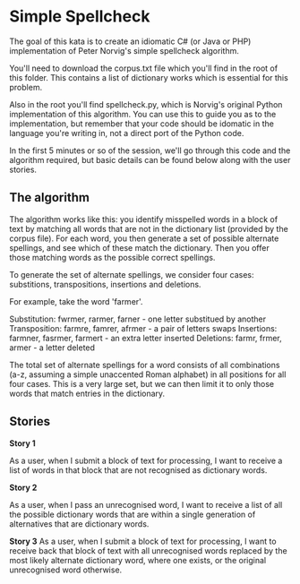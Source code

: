 Simple Spellcheck
=================

The goal of this kata is to create an idiomatic C# (or Java or PHP) implementation of Peter Norvig's simple spellcheck algorithm. 

You'll need to download the corpus.txt file which you'll find in the root of this folder. This contains a list of dictionary works which is essential for this problem.

Also in the root you'll find spellcheck.py, which is Norvig's original Python implementation of this algorithm. You can use this to guide you as to the implementation, but remember that your code should be idomatic in the language you're writing in, not a direct port of the Python code. 

In the first 5 minutes or so of the session, we'll go through this code and the algorithm required, but basic details can be found below along with the user stories.

The algorithm
-------------

The algorithm works like this: you identify misspelled words in a block of text by matching all words that are not in the dictionary list (provided by the corpus file). For each word, you then generate a set of possible alternate spellings, and see which of these match the dictionary. Then you offer those matching words as the possible correct spellings.

To generate the set of alternate spellings, we consider four cases: substitions, transpositions, insertions and deletions. 

For example, take the word 'farmer'. 

Substitution: fwrmer, rarmer, farner - one letter substitued by another
Transposition: farmre, famrer, afrmer - a pair of letters swaps
Insertions: farmner, fasrmer, farmert - an extra letter inserted
Deletions: farmr, frmer, armer - a letter deleted

The total set of alternate spellings for a word consists of all combinations (a-z, assuming a simple unaccented Roman alphabet) in all positions for all four cases. This is a very large set, but we can then limit it to only those words that match entries in the dictionary.

Stories
-------

**Story 1**

As a user, when I submit a block of text for processing, I want to receive a list of words in that block that are not recognised as dictionary words.

**Story 2**

As a user, when I pass an unrecognised word, I want to receive a list of all the possible dictionary words that are within a single generation of alternatives that are dictionary words.

**Story 3**
As a user, when I submit a block of text for processing, I want to receive back that block of text with all unrecognised words replaced by the most likely alternate dictionary word, where one exists, or the original unrecognised word otherwise.
